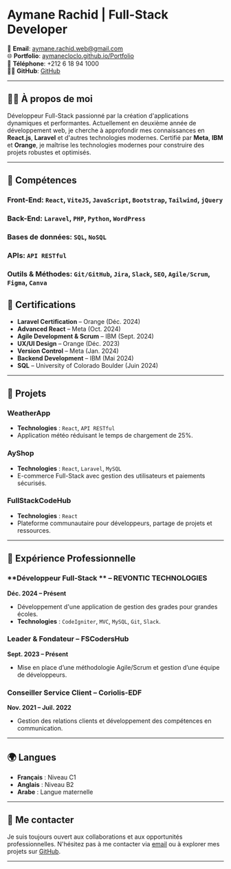# Aymane Rachid | Full-Stack Developer

📧 **Email**: [aymane.rachid.web@gmail.com](mailto:aymane.rachid.web@gmail.com)  
🌐 **Portfolio**: [aymanecloclo.github.io/Portfolio](https://aymanecloclo.github.io/Portfolio)  
📱 **Téléphone**: +212 6 18 94 1000  
🧑‍💻 **GitHub**: [GitHub](https://github.com/aymanecloclo)

---

## 👨‍💻 À propos de moi

Développeur Full-Stack passionné par la création d'applications dynamiques et performantes. Actuellement en deuxième année de développement web, je cherche à approfondir mes connaissances en **React.js**, **Laravel** et d'autres technologies modernes. Certifié par **Meta**, **IBM** et **Orange**, je maîtrise les technologies modernes pour construire des projets robustes et optimisés.

---

## 💼 Compétences

### **Front-End**: `React`, `ViteJS`, `JavaScript`, `Bootstrap`, `Tailwind`, `jQuery`  
### **Back-End**: `Laravel`, `PHP`, `Python`, `WordPress`  
### **Bases de données**: `SQL`, `NoSQL`  
### **APIs**: `API RESTful`  
### **Outils & Méthodes**: `Git/GitHub`, `Jira`, `Slack`, `SEO`, `Agile/Scrum`, `Figma`, `Canva`

## 🏅 Certifications

- **Laravel Certification** – Orange (Déc. 2024)
- **Advanced React** – Meta (Oct. 2024)
- **Agile Development & Scrum** – IBM (Sept. 2024)
- **UX/UI Design** – Orange (Déc. 2023)
- **Version Control** – Meta (Jan. 2024)
- **Backend Development** – IBM (Mai 2024)
- **SQL** – University of Colorado Boulder (Juin 2024)

---

## 🌱 Projets

### **WeatherApp**  
- **Technologies** : `React`, `API RESTful`  
- Application météo réduisant le temps de chargement de 25%.

### **AyShop**  
- **Technologies** : `React`, `Laravel`, `MySQL`  
- E-commerce Full-Stack avec gestion des utilisateurs et paiements sécurisés.

### **FullStackCodeHub**  
- **Technologies** : `React`  
- Plateforme communautaire pour développeurs, partage de projets et ressources.

---

## 🔄 Expérience Professionnelle

### **Développeur Full-Stack ** – REVONTIC TECHNOLOGIES  
**Déc. 2024 – Présent**  
- Développement d'une application de gestion des grades pour grandes écoles.  
- **Technologies** : `CodeIgniter`, `MVC`, `MySQL`, `Git`, `Slack`.

### **Leader & Fondateur** – **FSCodersHub**  
**Sept. 2023 – Présent**  
- Mise en place d’une méthodologie Agile/Scrum et gestion d’une équipe de développeurs.

### **Conseiller Service Client** – Coriolis-EDF  
**Nov. 2021 – Juil. 2022**  
- Gestion des relations clients et développement des compétences en communication.

---

## 🌍 Langues

- **Français** : Niveau C1  
- **Anglais** : Niveau B2  
- **Arabe** : Langue maternelle

---

## 💬 Me contacter

Je suis toujours ouvert aux collaborations et aux opportunités professionnelles. N'hésitez pas à me contacter via [email](mailto:aymane.rachid.web@gmail.com) ou à explorer mes projets sur [GitHub](https://github.com/aymanecloclo).

---

